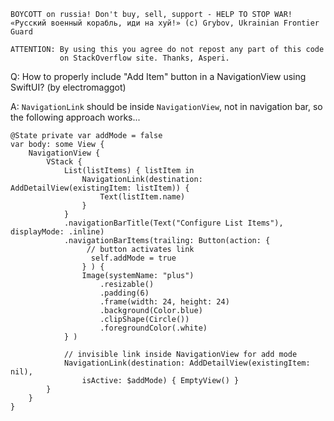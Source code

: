 ```
BOYCOTT on russia! Don't buy, sell, support - HELP TO STOP WAR!
«Русский военный корабль, иди на хуй!» (c) Grybov, Ukrainian Frontier Guard

ATTENTION: By using this you agree do not repost any part of this code
           on StackOverflow site. Thanks, Asperi.
```

Q: How to properly include "Add Item" button in a NavigationView using SwiftUI? (by electromaggot)

A: `NavigationLink` should be inside `NavigationView`, not in navigation bar, so the following approach works...

    @State private var addMode = false
    var body: some View {
        NavigationView {
            VStack {
                List(listItems) { listItem in
                    NavigationLink(destination: AddDetailView(existingItem: listItem)) {
                        Text(listItem.name)
                    }
                }
                .navigationBarTitle(Text("Configure List Items"), displayMode: .inline)
                .navigationBarItems(trailing: Button(action: { 
                     // button activates link
                      self.addMode = true 
                    } ) {
                    Image(systemName: "plus")
                        .resizable()
                        .padding(6)
                        .frame(width: 24, height: 24)
                        .background(Color.blue)
                        .clipShape(Circle())
                        .foregroundColor(.white)
                } )

                // invisible link inside NavigationView for add mode
                NavigationLink(destination: AddDetailView(existingItem: nil), 
                    isActive: $addMode) { EmptyView() }
            }
        }
    }

